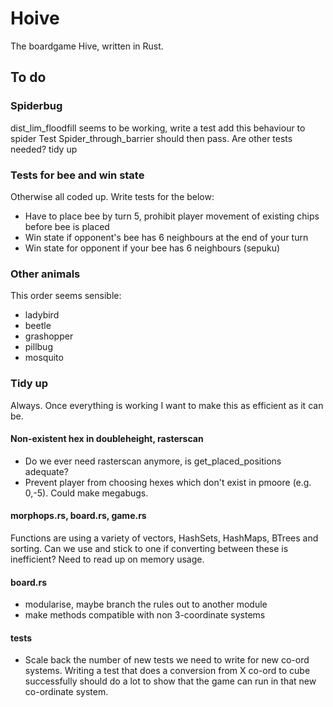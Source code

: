 # Hoive
The boardgame Hive, written in Rust.

## To do

### Spiderbug

dist_lim_floodfill seems to be working, write a test
add this behaviour to spider
Test Spider_through_barrier should then pass. Are other tests needed?
tidy up


### Tests for bee and win state

Otherwise all coded up. Write tests for the below:
* Have to place bee by turn 5, prohibit player movement of existing chips before bee is placed
* Win state if opponent's bee has 6 neighbours at the end of your turn
* Win state for opponent if your bee has 6 neighbours (sepuku)


### Other animals

This order seems sensible: 

* ladybird
* beetle
* grashopper
* pillbug
* mosquito

### Tidy up

Always. Once everything is working I want to make this as efficient as it can be.

#### Non-existent hex in doubleheight, rasterscan

* Do we ever need rasterscan anymore, is get_placed_positions adequate?
* Prevent player from choosing hexes which don't exist in pmoore (e.g. 0,-5). Could make megabugs.

#### morphops.rs, board.rs, game.rs

Functions are using a variety of vectors, HashSets, HashMaps, BTrees and sorting. Can we use and stick to one if converting between these is inefficient? Need to read up on memory usage.

#### board.rs
* modularise, maybe branch the rules out to another module
* make methods compatible with non 3-coordinate systems

#### tests

* Scale back the number of new tests we need to write for new co-ord systems. Writing a test that does a conversion from X co-ord to cube successfully should do a lot to show that the game can run in that new co-ordinate system.

